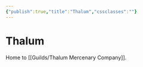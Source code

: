 ```yaml
---
{"publish":true,"title":"Thalum","cssclasses":""}
---
```



# Thalum

Home to [[Guilds/Thalum Mercenary Company]].
